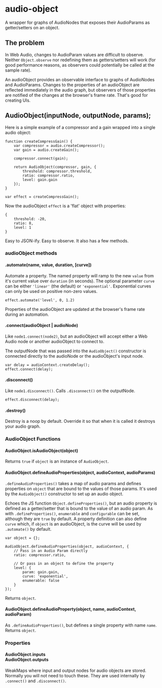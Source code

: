 # audio-object
A wrapper for graphs of AudioNodes that exposes their AudioParams as
getter/setters on an object.

## The problem

In Web Audio, changes to AudioParam values are difficult to observe.
Neither <code>Object.observe</code> nor redefining them as getters/setters will
work (for good performance reasons, as observers could potentially be called
at the sample rate).

An audioObject provides an observable interface to graphs of AudioNodes and
AudioParams. Changes to the properties of an audioObject are reflected
immediately in the audio graph, but observers of those properties are notified
of the changes at the browser's frame rate. That's good for creating UIs.

## AudioObject(inputNode, outputNode, params);

Here is a simple example of a compressor and a gain wrapped into a single
audio object:

    function createCompressGain() {
        var compressor = audio.createCompressor();
        var gain = audio.createGain();

        compressor.connect(gain);

        return AudioObject(compressor, gain, {
            threshold: compressor.threshold,
            ratio: compressor.ratio,
            level: gain.gain
        });
    }

    var effect = createCompressGain();


Now the audioObject <code>effect</code> is a 'flat' object with properties:

    {
        threshold: -20,
        ratio: 8,
        level: 1
    }

Easy to JSON-ify. Easy to observe. It also has a few methods.

### audioObject methods

#### .automate(name, value, duration, [curve])

Automate a property. The named property will ramp to the new <code>value</code>
from it's current value over <code>duration</code> (in seconds). The optional
parameter <code>curve</code> can be either <code>'linear'</code> (the default) or
<code>'exponential'</code>. Exponential curves can only be used on positive
non-zero values.

    effect.automate('level', 0, 1.2)

Properties of the audioObject are updated at the browser's frame rate during an
automation.

#### .connect(audioObject | audioNode)

Like <code>node1.connect(node2)</code>, but an audioObject will accept either
a Web Audio node or another audioObject to connect to.

The outputNode that was passed into the <code>AudioObject()</code> constructor
is connected directly to the audioNode or the audioObject's input node.

    var delay = audioContext.createDelay();
    effect.connect(delay);

#### .disconnect()

Like <code>node1.disconnect()</code>. Calls <code>.disconnect()</code> on the
outputNode.

    effect.disconnect(delay);

#### .destroy()

Destroy is a noop by default. Override it so that when it is called it destroys
your audio graph.

### AudioObject Functions

#### AudioObject.isAudioObject(object)

Returns <code>true</code> if <code>object</code> is an instance of <code>AudioObject</code>.

#### AudioObject.defineAudioProperties(object, audioContext, audioParams)

<code>.defineAudioProperties()</code> takes a map of audio params and defines
properties on <code>object</code> that are bound to the values of those params.
It's used by the <code>AudioObject()</code> constructor to set up an audio
object.

Echoes the JS function <code>Object.defineProperties()</code>, but an audio
property is defined as a getter/setter that is bound to the value of an audio
param. As with <code>.defineProperties()</code>, <code>enumerable</code> and
<code>configurable</code> can be set, although they are <code>true</code> by
default. A property definition can also define <code>curve</code> which, if
<code>object</code> is an audioObject, is the curve will be used by
<code>.automate()</code> by default.

    var object = {};

    AudioObject.defineAudioProperties(object, audioContext, {
        // Pass in an Audio Param directly
        ratio: compressor.ratio,
        
        // Or pass in an object to define the property
        level: {
            param: gain.gain,
            curve: 'exponential',
            enumerable: false
        }
    });

Returns <code>object</code>.

#### AudioObject.defineAudioProperty(object, name, audioContext, audioParam)

As <code>.defineAudioProperties()</code>, but defines a single property with
name <code>name</code>. Returns <code>object</code>.

### Properties

#### AudioObject.inputs<br/>AudioObject.outputs

WeakMaps where input and output nodes for audio objects are stored. Normally
you will not need to touch these. They are used internally by
<code>.connect()</code> and <code>.disconnect()</code>.

